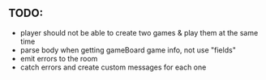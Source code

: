 ## TODO:

- player should not be able to create two games & play them at the same time
- parse body when getting gameBoard game info, not use "fields"
- emit errors to the room
- catch errors and create custom messages for each one
